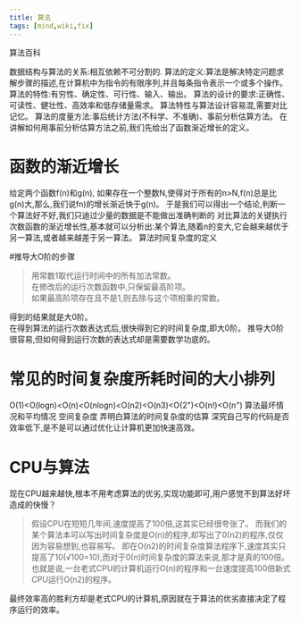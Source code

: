 ```yaml
---
title: 算法
tags: [mind,wiki,fix]
---
```

算法百科
<!-- more -->
数据结构与算法的关系:相互依赖不可分割的.
算法的定义:算法是解决特定问题求解步骤的描述,在计算机中为指令的有限序列,并且每条指令表示一个或多个操作。
算法的特性:有穷性、确定性、可行性、输入、输出。
算法的设计的要求:正确性、可读性、健壮性、高效率和低存储量需求。
算法特性与算法设计容易混,需要对比记忆。
算法的度量方法:事后统计方法(不科学、不准确)、事前分析估算方法。
在讲解如何用事前分析估算方法之前,我们先给出了函数渐近增长的定义。
# 函数的渐近增长
给定两个函数f(n)和g(n),
如果存在一个整数N,使得对于所有的n>N,f(n)总是比g(n)大,那么,我们说fn)的增长渐近快于g(n)。
于是我们可以得出一个结论,判断一个算法好不好,我们只迪过少量的数据是不能做出准确判断的
对比算法的关键执行次数函数的渐近增长性,基本就可以分析出:某个算法,随着n的变大,它会越来越优于另一算法,或者越来越差于另一算法。
算法时间复杂度的定义

#推导大O阶的步骤
>用常数1取代运行时间中的所有加法常数。  
 在修改后的运行次数函数中,只保留最高阶项。  
 如果最高阶项存在且不是1,则去除与这个项相乘的常数。 

得到的结果就是大0阶。  
在得到算法的运行次数表达式后,很快得到它的时间复杂度,即大0阶。
推导大0阶很容易,但如何得到运行次数的表达式却是需要数学功底的。
# 常见的时间复杂度所耗时间的大小排列
O(1)<O(logn)<O(n)<O(nlogn)<O(n2)<O(n3)<O(2")<O(n!)<O(n")
算法最坏情况和平均情况
空间复杂度
弄明白算法的时间复杂度的估算
深究自己写的代码是否效率低下,是不是可以通过优化让计算机更加快速高效。
# CPU与算法
现在CPU越来越快,根本不用考虑算法的优劣,实现功能即可,用户感觉不到算法好坏造成的快慢？
<blockquote>假设CPU在短短几年间,速度提高了100倍,这其实已经很夸张了。
而我们的某个算法本可以写出时间复杂度是O(n)的程序,却写出了0(n2)的程序,仅仅因为容易想到,也容易写。
即在O(n2)的时间复杂度算法程序下,速度其实只提高了10(√100=10),而对于0(n)时间复杂度的算法来说,那才是真的100倍。
也就是说,一台老式CPU的计算机运行O(n)的程序和一台速度提高100倍新式CPU运行O(n2)的程序。</blockquote>
最终效率高的胜利方却是老式CPU的计算机,原因就在于算法的优劣直接决定了程序运行的效率。
